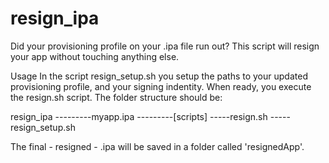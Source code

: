 resign_ipa
==========

Did your provisioning profile on your .ipa file run out? This script will resign your app without touching anything else.

Usage 
In the script resign_setup.sh you setup the paths to your updated provisioning profile, and your signing indentity. When ready, you execute the resign.sh script. The folder structure should be:

resign_ipa 
     ---------myapp.ipa 
     ---------[scripts] 
            -----resign.sh 
            -----resign_setup.sh

The final - resigned - .ipa will be saved in a folder called 'resignedApp'.
